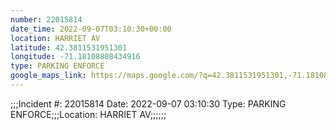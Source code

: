 ```yaml
---
number: 22015814
date_time: 2022-09-07T03:10:30+00:00
location: HARRIET AV
latitude: 42.3811531951301
longitude: -71.18108808434916
type: PARKING ENFORCE
google_maps_link: https://maps.google.com/?q=42.3811531951301,-71.18108808434916
---
```


;;;Incident #: 22015814   Date: 2022-09-07 03:10:30   Type: PARKING ENFORCE;;;Location: HARRIET AV;;;;;;
